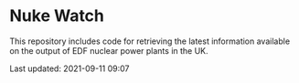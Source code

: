 # Nuke Watch

This repository includes code for retrieving the latest information available on the output of EDF nuclear power plants in the UK.

Last updated: 2021-09-11 09:07